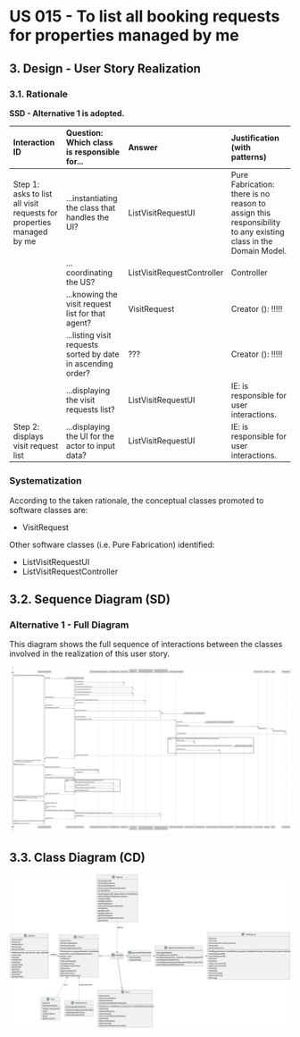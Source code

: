 # US 015 - To list all booking requests for properties managed by me

## 3. Design - User Story Realization

### 3.1. Rationale

**SSD - Alternative 1 is adopted.**

| Interaction ID                                                          | Question: Which class is responsible for...                  | Answer                     | Justification (with patterns)                                                                                 |
|:------------------------------------------------------------------------|:-------------------------------------------------------------|:---------------------------|:--------------------------------------------------------------------------------------------------------------|
| Step 1: asks to list all visit requests for properties managed by me 		 | 	...instantiating the class that handles the UI?             | ListVisitRequestUI         | Pure Fabrication: there is no reason to assign this responsibility to any existing class in the Domain Model. |
| 			  		                                                                 | 	... coordinating the US?                                    | ListVisitRequestController | Controller                                                                                                    |
|                                                                         | ...knowing the visit request list for that agent?            | VisitRequest               | Creator (): !!!!!                                                                                             |
|                                                                         | ...listing visit requests sorted by date in ascending order? | ???                        | Creator (): !!!!!                                                                                             |
|                                                                         | ...displaying the visit requests list?                       | ListVisitRequestUI         | IE: is responsible for user interactions.                                                                     |
| Step 2: displays visit request list 		                                  | ...displaying the UI for the actor to input data?						      | ListVisitRequestUI         | IE: is responsible for user interactions.                                                                     |

### Systematization ##

According to the taken rationale, the conceptual classes promoted to software classes are:

* VisitRequest

Other software classes (i.e. Pure Fabrication) identified:

* ListVisitRequestUI
* ListVisitRequestController

## 3.2. Sequence Diagram (SD)

### Alternative 1 - Full Diagram

This diagram shows the full sequence of interactions between the classes involved in the realization of this user story.

![Sequence Diagram - Full](svg/us015-sequence-diagram-full.svg)

## 3.3. Class Diagram (CD)

![Class Diagram](svg/us015-class-diagram.svg)